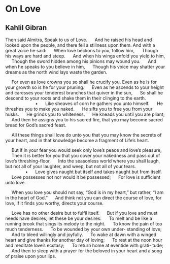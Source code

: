 # On Love
## Kahlil Gibran
Then said Almitra, Speak to us of Love.
     And he raised his head and looked upon
the people, and there fell a stillness upon
them. And with a great voice he said:
     When love beckons to you, follow him,
     Though his ways are hard and steep.
     And when his wings enfold you yield to
him,
     Though the sword hidden among his
pinions may wound you.
     And when he speaks to you believe in
him,
     Though his voice may shatter your dreams
as the north wind lays waste the garden.

     For even as love crowns you so shall he
crucify you. Even as he is for your growth
so is he for your pruning.
     Even as he ascends to your height and
caresses your tenderest branches that quiver
in the sun,
     So shall he descend to your roots and
shake them in their clinging to the earth.
                                       •
     Like sheaves of corn he gathers you unto
himself.
     He threshes you to make you naked.
     He sifts you to free you from your husks.
     He grinds you to whiteness.
     He kneads you until you are pliant;
     And then he assigns you to his sacred
fire, that you may become sacred bread for
God’s sacred feast.

     All these things shall love do unto you
that you may know the secrets of your
heart, and in that knowledge become a
fragment of Life’s heart.

     But if in your fear you would seek only
love’s peace and love’s pleasure,
     Then it is better for you that you cover
your nakedness and pass out of love’s
threshing-floor,
     Into the seasonless world where you
shall laugh, but not all of your laughter,
and weep, but not all of your tears.
                                      •
     Love gives naught but itself and takes
naught but from itself.
     Love possesses not nor would it be
possessed;
     For love is sufficient unto love.

     When you love you should not say,
“God is in my heart,” but rather, “I am
in the heart of God.”
     And think not you can direct the course
of love, for love, if it finds you worthy,
directs your course.

     Love has no other desire but to fulfil
itself.
     But if you love and must needs have
desires, let these be your desires:
     To melt and be like a running brook
that sings its melody to the night.
     To know the pain of too much tenderness.
     To be wounded by your own under-
standing of love;
     And to bleed willingly and joyfully.
     To wake at dawn with a winged heart
and give thanks for another day of loving;
     To rest at the noon hour and meditate
love’s ecstasy;
     To return home at eventide with grati-
tude;
     And then to sleep with a prayer for the
beloved in your heart and a song of praise
upon your lips.